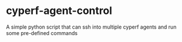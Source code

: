 # cyperf-agent-control
A simple python script that can ssh into multiple cyperf agents and run some pre-defined commands
